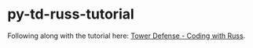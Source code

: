 # py-td-russ-tutorial
Following along with the tutorial here: [Tower Defense - Coding with Russ](https://youtube.com/playlist?list=PLjcN1EyupaQkm_kjeferSwzsOQNFpkyJp&amp;si=g_9fNB-zaRegJ95D).
